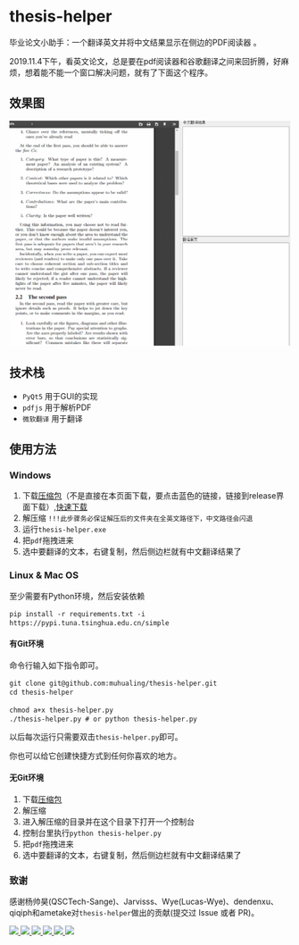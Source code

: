 # thesis-helper
毕业论文小助手：一个翻译英文并将中文结果显示在侧边的PDF阅读器 。

2019.11.4下午，看英文论文，总是要在pdf阅读器和谷歌翻译之间来回折腾，好麻烦，想着能不能一个窗口解决问题，就有了下面这个程序。

## 效果图

![效果图](sample/guide.gif)

## 技术栈

+ `PyQt5` 用于GUI的实现
+ `pdfjs` 用于解析PDF
+ `微软翻译` 用于翻译

## 使用方法

### Windows

1. 下载[压缩包](https://github.com/do-something-for-fun/thesis-helper/releases/download/v2.0/thesis-helper-windows.zip)（不是直接在本页面下载，要点击蓝色的链接，链接到release界面下载）,[快速下载](https://pan.zju.edu.cn/share/0b37c871d88ac3bd6841c26153)
2. 解压缩
 `!!!此步骤务必保证解压后的文件夹在全英文路径下，中文路径会闪退`
3. 运行`thesis-helper.exe`
4. 把`pdf`拖拽进来
5. 选中要翻译的文本，右键复制，然后侧边栏就有中文翻译结果了

### Linux & Mac OS

至少需要有Python环境，然后安装依赖
```shell
pip install -r requirements.txt -i https://pypi.tuna.tsinghua.edu.cn/simple
```

#### 有Git环境

命令行输入如下指令即可。

```shell
git clone git@github.com:muhualing/thesis-helper.git
cd thesis-helper

chmod a+x thesis-helper.py
./thesis-helper.py # or python thesis-helper.py
```

以后每次运行只需要双击`thesis-helper.py`即可。

你也可以给它创建快捷方式到任何你喜欢的地方。

#### 无Git环境

1. 下载[压缩包](https://github.com/QSCTech-Sange/thesis-helper/archive/master.zip)
2. 解压缩
3. 进入解压缩的目录并在这个目录下打开一个控制台
4. 控制台里执行`python thesis-helper.py`
5. 把`pdf`拖拽进来
6. 选中要翻译的文本，右键复制，然后侧边栏就有中文翻译结果了

### 致谢
感谢杨帅昊(QSCTech-Sange)、Jarvisss、Wye(Lucas-Wye)、dendenxu、qiqiph和ametake对`thesis-helper`做出的贡献(提交过 Issue 或者 PR)。

<a href="https://github.com/QSCTech-Sange">
    <img src="https://avatars1.githubusercontent.com/u/33112139?s=460&amp;v=4" width="50px">
</a> 
<a href="https://github.com/Jarvisss">
    <img src="https://avatars2.githubusercontent.com/u/16323003?s=400&v=4" width="50px">
</a> 
<a href="https://github.com/Lucas-Wye">
    <img src="https://avatars0.githubusercontent.com/u/30680577?s=400&v=4" width="50px">
</a> 
<a href="https://github.com/dendenxu">
    <img src="https://avatars0.githubusercontent.com/u/43734697?s=400&v=4" width="50px">
</a> 
<a href="https://github.com/qiqiph">
    <img src="https://avatars1.githubusercontent.com/u/37620794?s=400&v=4" width="50px">
</a> 
<a href="https://github.com/ametake">
    <img src="https://avatars2.githubusercontent.com/u/22291194?s=400&v=4" width="50px">
</a> 
